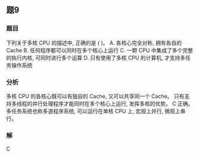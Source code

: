 ## 题9
### 题目
下列关于多核 CPU 的描述中, 正确的是 ( )。
A. 各核心完全对称, 拥有各自的 Cache
B. 任何程序都可以同时在多个核心上运行
C. 一颗 CPU 中集成了多个完整的执行内核, 可同时进行多个运算
D. 只有使用了多核 CPU 的计算机, 才支持多任务操作系统
### 分析
多核 CPU 的各核心既可以有独自的 Cache, 又可以共享同一个 Cache。
只有支持多线程的并行处理程序才能同时在多个核心上运行, 发挥多核的优势。
C 正确。多任务系统也称多道程序系统, 可以运行在单核 CPU 上, 宏观上并行, 微观上串行。
### 解
C